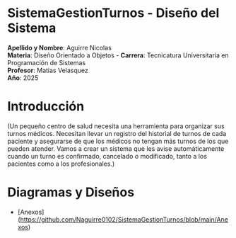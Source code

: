 # SistemaGestionTurnos - Diseño del Sistema
**Apellido y Nombre**: Aguirre Nicolas   
**Materia**: Diseño Orientado a Objetos - **Carrera**: Tecnicatura Universitaria en Programación de Sistemas  
**Profesor**: Matias Velasquez   
**Año**: 2025  

# Introducción
(Un pequeño centro de salud necesita una herramienta para organizar sus turnos médicos. Necesitan llevar un registro del historial de turnos de cada paciente y asegurarse de que los médicos no tengan más turnos de los que pueden atender. Vamos a crear un sistema que les avise automáticamente cuando un turno es confirmado, cancelado o modificado, tanto a los pacientes como a los profesionales.)  

# Diagramas y Diseños
* [Anexos] (https://github.com/Naguirre0102/SistemaGestionTurnos/blob/main/Anexos)


